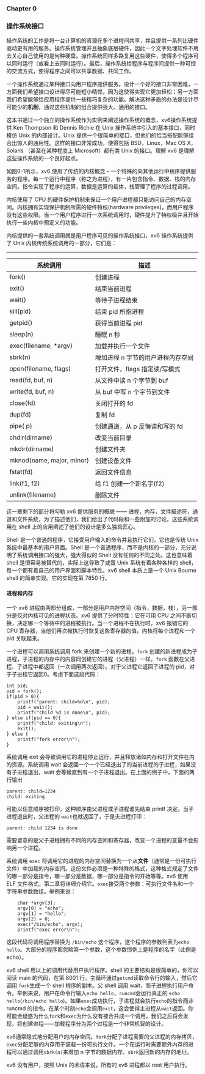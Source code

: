 ### Chapter 0

### 操作系统接口

操作系统的工作是将一台计算机的资源在多个进程间共享，并且提供一系列比硬件驱动更有用的服务。操作系统管理并且抽象底层硬件，因此一个文字处理软件不用去关心自己使用的是何种硬盘。操作系统同样多路复用这些硬件，使得多个程序可以同时运行（或看上去同时运行）。最后，操作系统给程序与程序间提供一种可控的交流方式，使得程序之间可以共享数据、共同工作。

一个操作系统通过某种接口向用户程序提供服务。设计一个好的接口非常困难，一方面我们希望接口设计得尽可能短小精悍，因为这使得实现它更加轻松；另一方面我们希望能够给应用程序提供一些精巧复杂的功能。解决这种矛盾的办法是设计尽可能少的**机制**，通过这些机制的组合提供强大、通用的接口。

这本书通过一个独立的操作系统作为实例来阐述操作系统的概念，xv6操作系统提供 Ken Thompson 和 Dennis Richie 在 Unix 操作系统中引入的基本接口，同时模仿 Unix 的内部设计。Unix 提供一个很简单的接口，但他们的恰当搭配能够组合出惊人的通用性。这样的接口非常成功，使得包括 BSD，Linux，Mac OS X，Solaris （甚至在某种程度上 Microsoft）都有类 Unix 的接口。理解 xv6 是理解这些操作系统的一个良好起点。

如图0-1所示，xv6 使用了传统的内核概念 - 一个特殊的向其他运行中程序提供服务的程序。每一个运行中程序（称之为进程），有一片包含指令、数据、栈的内存空间。指令实现了程序的运算，数据是运算的载体，栈管理了程序的过程调用。

内核使用了 CPU 的硬件保护机制来保证一个用户进程都只能访问自己的内存空间。内核拥有实现保护机制所需的硬件特权(hardware privileges)，而用户程序没有这些权限。当一个用户程序进行一次系统调用时，硬件提升了特权级并且开始执行一些内核中预定义的功能。

内核提供的一套系统调用就是用户程序可见的操作系统接口，xv6 操作系统提供了 Unix 内核传统系统调用的一部分，它们是：

---
| 系统调用| 描述|
|--------|--|
|fork() | 创建进程|
|exit() | 结束当前进程
|wait() | 等待子进程结束
|kill(pid) | 结束 pid 所指进程
|getpid()| 获得当前进程 pid
|sleep(n)| 睡眠 n 秒
|exec(filename, *argv)| 加载并执行一个文件
|sbrk(n)| 增加进程 n 字节的用户进程内存空间
|open(filename, flags)| 打开文件，flags 指定读/写模式
|read(fd, buf, n)| 从文件中读 n 个字节到 buf
|write(fd, buf, n)| 从 buf 中写 n 个字节到文件
|close(fd)| 关闭打开的 fd
|dup(fd)| 复制 fd
|pipe( p)| 创建通道，从 p 反悔读和写的 fd
|chdir(dirname)| 改变当前目录
|mkdir(dirname)| 创建文件夹
|mknod(name, major, minor)| 创建设备文件
|fstat(fd)| 返回文件信息
|link(f1, f2)| 给 f1 创建一个新名字(f2)
|unlink(filename)| 删除文件

这一章剩下的部分将勾勒 xv6 提供服务的概貌 —— 进程，内存，文件描述符，通道和文件系统，为了描述他们，我们给出了代码段和一些附加的讨论。这些系统调用在 shell 上的应用阐述了他们的设计是多么独具匠心。

Shell 是一个普通的程序，它接受用户输入的命令并且执行它们，它也是传统 Unix 系统中最基本的用户界面。Shell 是一个普通程序，而不是内核的一部分，充分说明了系统调用接口的强大，强大得似的 Shell 没有任何的不同之处。这也意味着 shell 是很容易被替代的，实际上这导致了咸蛋 Unix 系统有着各种各样的 shell，每一个都有着自己的用户界面和脚本特性。xv6 shell 本质上是一个 Unix Bourne shell 的简单实现。它的实现在第 7850 行。

#### 进程和内存

一个 xv6 进程由两部分组成，一部分是用户内存空间（指令，数据，栈），另一部分是仅对内核可见的进程状态。xv6 提供了分时特性：它在可用 CPU 之间不断切换，决定哪一个等待中的进程被执行。当一个进程不在执行时，xv6 报错它的 CPU 寄存器，当他们再次被执行时恢复这些寄存器的值。内核将每个进程和一个 pid 关联起来。

一个进程可以调用系统调用 fork 来创建一个新的进程。`fork` 创建的新进程成为子进程，子进程的内存中的内容同创建它的进程（父进程）一样。`fork` 函数在父进程、子进程中都返回（一次调用两次返回）。对于父进程它返回子进程的 pid，对于子进程它返回0。考虑下面这段代码：

```
int pid;
pid = fork();
if(pid > 0){
    printf("parent: child=%d\n", pid);
    pid = wait();
    printf("child %d is done\n", pid); 
} else if(pid == 0){
    printf("child: exiting\n");
    exit();
} else {
    printf("fork error\n");
}
```
系统调用 exit 会导致调用它的进程停止运行，并且释放诸如内存和打开文件在内的资源。系统调用 wait 会返回一个一个已经退出了的当前进程的子进程，如果没有子进程退出，wait 会等候直到有一个子进程退出。在上面的例子中，下面的两行输出
```
parent: child=1234
child: exiting
```
可能以任意顺序被打印，这种顺序由父进程或子进程谁先结束 printf 决定。当子进程退出时，父进程的 `wait`也就返回了，于是夫进程打印：
```
parent: child 1234 is done
```
需要留意的是父子进程拥有不同的内存空间和寄存器，改变一个进程的变量不会影响另一个进程。

系统调用 `exec` 将调用它的进程的内存空间替换为一个从**文件**（通常是一份可执行文件）中加载的内存空间。这份文件必须是一种特殊的格式，这种格式规定了文件的哪一部分是指令，哪一部分是数据，哪一部分是指令的开始等等。xv6 使用 ELF 文件格式，第二章将详细介绍它。`exec`接受两个参数：可执行文件名和一个字符串参数数组。举例来说：
```
	char *argv[3];
    argv[0] = "echo";
    argv[1] = "hello";
    argv[2] = 0;
    exec("/bin/echo", argv);
    printf("exec error\n");
```
这段代码将调用程序替换为 `/bin/echo` 这个程序，这个程序的参数列表为`echo hello`。大部分的程序都忽略第一个参数，这个参数惯例上是程序的名字（此例是 echo）。

xv6 shell 用以上的调用代替用户执行程序。shell 的主要结构是很简单的，你可以阅读 main 的代码，在第 8001 行。主循环通过`getcmd`读取命令行的输入，然后它调用 `fork`生成一个 shell 程序的副本。父 shell 调用 wait，而子进程执行用户命令。举例来说，用户在命令行输入`echo hello`，`runcmd`会运行真正的 `echo hello`(`/bin/echo hello`)。如果`exec`成功执行，子进程就会执行`echo`的指令而非 runcmd 的指令。在某个时刻`echo`会调用`exit`，这会使得主进程从`wait`返回。你可能会疑惑为什么`fork`和`exec`为什么没有被合并成一个调用，我们之后将会发现，将创建进程——加载程序分为两个过程是一个非常机智的设计。

xv6通常隐式地分配用户的内存空间。`fork`分配子进程需要的父进程的内存拷贝，`exec`分配足够的内存用于装载一份可执行文件。一个在运行时需要额外内存的进程可以通过调用`sbrk(n)`来增加 n 字节的数据内存。`sbrk`返回新的内存的地址。

xv6 没有用户，按照 Unix 的术语来说，所有的 xv6 进程都以 root 用户执行。